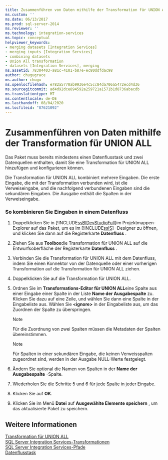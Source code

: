 ```yaml
---
title: Zusammenführen von Daten mithilfe der Transformation für UNION ALL | Microsoft-Dokumentation
ms.custom: ''
ms.date: 06/13/2017
ms.prod: sql-server-2014
ms.reviewer: ''
ms.technology: integration-services
ms.topic: conceptual
helpviewer_keywords:
- merging datasets [Integration Services]
- merging inputs [Integration Services]
- combining datasets
- Union All transformation
- datasets [Integration Services], merging
ms.assetid: 78304403-a81c-4101-b87e-ec80ddfdac98
author: chugugrace
ms.author: chugu
ms.openlocfilehash: e782a5770ab9936e4c5cc84da706a5472ecd4d36
ms.sourcegitcommit: ad4d92dce894592a259721a1571b1d8736abacdb
ms.translationtype: MT
ms.contentlocale: de-DE
ms.lasthandoff: 08/04/2020
ms.locfileid: "87621092"
---
```

# <a name="merge-data-by-using-the-union-all-transformation"></a>Zusammenführen von Daten mithilfe der Transformation für UNION ALL
  Das Paket muss bereits mindestens einen Datenflusstask und zwei Datenquellen enthalten, damit Sie eine Transformation für UNION ALL hinzufügen und konfigurieren können.  
  
 Die Transformation für UNION ALL kombiniert mehrere Eingaben. Die erste Eingabe, die mit der Transformation verbunden wird, ist die Verweiseingabe, und die nachfolgend verbundenen Eingaben sind die sekundären Eingaben. Die Ausgabe enthält die Spalten in der Verweiseingabe.  
  
### <a name="to-combine-inputs-in-a-data-flow"></a>So kombinieren Sie Eingaben in einem Datenfluss  
  
1.  Doppelklicken Sie in [!INCLUDE[ssBIDevStudioFull](../../../includes/ssbidevstudiofull-md.md)]im Projektmappen-Explorer auf das Paket, um es im [!INCLUDE[ssIS](../../../includes/ssis-md.md)] -Designer zu öffnen, und klicken Sie dann auf die Registerkarte **Datenfluss** .  
  
2.  Ziehen Sie aus **Toolbox**die Transformation für UNION ALL auf die Entwurfsoberfläche der Registerkarte **Datenfluss** .  
  
3.  Verbinden Sie die Transformation für UNION ALL mit dem Datenfluss, indem Sie einen Konnektor von der Datenquelle oder einer vorherigen Transformation auf die Transformation für UNION ALL ziehen.  
  
4.  Doppelklicken Sie auf die Transformation für UNION ALL.  
  
5.  Ordnen Sie im **Transformations-Editor für UNION ALL**eine Spalte aus einer Eingabe einer Spalte in der Liste **Name der Ausgabespalte** zu. Klicken Sie dazu auf eine Zeile, und wählen Sie dann eine Spalte in der Eingabeliste aus. Wählen Sie **\<ignore>** in der Eingabeliste aus, um das Zuordnen der Spalte zu überspringen.  
  
    > [!NOTE]  
    >  Für die Zuordnung von zwei Spalten müssen die Metadaten der Spalten übereinstimmen.  
  
    > [!NOTE]  
    >  Für Spalten in einer sekundären Eingabe, die keinen Verweisspalten zugeordnet sind, werden in der Ausgabe NULL-Werte festgelegt.  
  
6.  Ändern Sie optional die Namen von Spalten in der **Name der Ausgabespalte** -Spalte.  
  
7.  Wiederholen Sie die Schritte 5 und 6 für jede Spalte in jeder Eingabe.  
  
8.  Klicken Sie auf **OK**.  
  
9. Klicken Sie im Menü **Datei** auf **Ausgewählte Elemente speichern** , um das aktualisierte Paket zu speichern.  
  
## <a name="see-also"></a>Weitere Informationen  
 [Transformation für UNION ALL](union-all-transformation.md)   
 [SQL Server Integration Services-Transformationen](integration-services-transformations.md)   
 [SQL Server Integration Services-Pfade](../integration-services-paths.md)   
 [Datenflusstask](../../control-flow/data-flow-task.md)  
  
  
